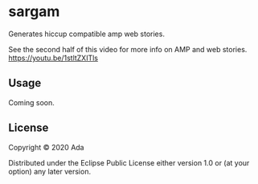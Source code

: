 # sargam
Generates hiccup compatible amp web stories.

See the second half of this video for more info on AMP and web stories.
https://youtu.be/1stltZXITls

## Usage

Coming soon.

## License

Copyright © 2020 Ada

Distributed under the Eclipse Public License either version 1.0 or (at
your option) any later version.
